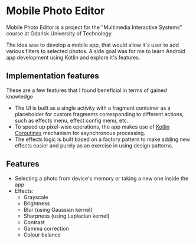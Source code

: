
# Mobile Photo Editor

Mobile Photo Editor is a project for the "Multimedia Interactive Systems" course at Gdańsk University of Technology. 

The idea was to develop a mobile app, that would allow it's user to add various filters to selected photos. A side goal was for me to learn Android app development using Kotlin and explore it's features.

## Implementation features
These are a few features that I found beneficial in terms of gained knowledge
- The UI is built as a single activity with a fragment container as a placeholder for custom fragments corresponding to different actions, such as effects menu, effect config menu, etc. 
- To speed up pixel-wise operations, the app makes use of [Kotlin Coroutines](https://kotlinlang.org/docs/coroutines-overview.html#documentation "Kotlin Coroutines documentation") mechanism for asynchronous processing.
- The effects logic is built based on a factory pattern to make adding new effects easier and purely as an exercise in using design patterns.

## Features

- Selecting a photo from device's memory or taking a new one inside the app
- Effects:
    - Grayscale
    - Brightness
    - Blur (using Gaussian kernel)
    - Sharpness (using Laplacian kernel)
    - Contrast
    - Gamma correction
    - Colour balance


